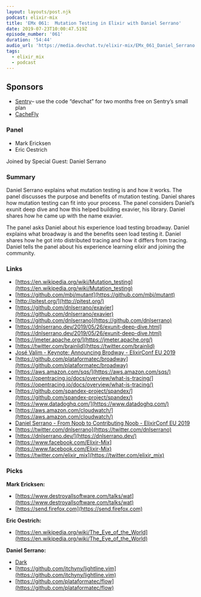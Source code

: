 ```yaml
---
layout: layouts/post.njk
podcast: elixir-mix
title: 'EMx 061:  Mutation Testing in Elixir with Daniel Serrano'
date: 2019-07-23T10:00:47.519Z
episode_number: '061'
duration: '54:44'
audio_url: 'https://media.devchat.tv/elixir-mix/EMx_061_Daniel_Serrano.mp3'
tags:
  - elixir_mix
  - podcast
---
```

## **Sponsors**



*   [Sentry](http://sentry.io/)– use the code “devchat” for two months free on Sentry’s small plan
*   [CacheFly](https://www.cachefly.com/)


### **Panel**



*   Mark Ericksen
*   Eric Oestrich

Joined by Special Guest: Daniel Serrano


### **Summary**

Daniel Serrano explains what mutation testing is and how it works. The panel discusses the purpose and benefits of mutation testing. Daniel shares how mutation testing can fit into your process. The panel considers Daniel’s exunit deep dive and how this helped building exavier, his library. Daniel shares how he came up with the name exavier. 

The panel asks Daniel about his experience load testing broadway. Daniel explains what broadway is and the benefits seen load testing it. Daniel shares how he got into distributed tracing and how it differs from tracing. Daniel tells the panel about his experience learning elixir and joining the community. 


### **Links**



*   [https://en.wikipedia.org/wiki/Mutation_testing](https://en.wikipedia.org/wiki/Mutation_testing) 
*   [https://github.com/mbj/mutant](https://github.com/mbj/mutant) 
*   [http://pitest.org/](http://pitest.org/) 
*   [https://github.com/dnlserrano/exavier](https://github.com/dnlserrano/exavier) 
*   [https://github.com/dnlserrano](https://github.com/dnlserrano) 
*   [https://dnlserrano.dev/2019/05/26/exunit-deep-dive.html](https://dnlserrano.dev/2019/05/26/exunit-deep-dive.html) 
*   [https://jmeter.apache.org/](https://jmeter.apache.org/) 
*   [https://twitter.com/brainlid](https://twitter.com/brainlid) 
*   [José Valim - Keynote: Announcing Brodway - ElixirConf EU 2019](https://www.youtube.com/watch?v=IzFmNQGzApQ) 
*   [https://github.com/plataformatec/broadway](https://github.com/plataformatec/broadway) 
*   [https://aws.amazon.com/sqs/](https://aws.amazon.com/sqs/) 
*   [https://opentracing.io/docs/overview/what-is-tracing/](https://opentracing.io/docs/overview/what-is-tracing/) 
*   [https://github.com/spandex-project/spandex/](https://github.com/spandex-project/spandex/) 
*   [https://www.datadoghq.com/](https://www.datadoghq.com/) 
*   [https://aws.amazon.com/cloudwatch/](https://aws.amazon.com/cloudwatch/) 
*   [Daniel Serrano - From Noob to Contributing Noob - ElixirConf EU 2019](https://www.youtube.com/watch?v=Q9Awmiyz1Cs) 
*   [https://twitter.com/dnlserrano](https://twitter.com/dnlserrano) 
*   [https://dnlserrano.dev/](https://dnlserrano.dev/)
*   [https://www.facebook.com/Elixir-Mix](https://www.facebook.com/Elixir-Mix)
*   [https://twitter.com/elixir_mix](https://twitter.com/elixir_mix)


### **Picks**

**Mark Ericksen:**



*   [https://www.destroyallsoftware.com/talks/wat](https://www.destroyallsoftware.com/talks/wat) 
*   [https://send.firefox.com](https://send.firefox.com) 

**Eric Oestrich:**



*   [https://en.wikipedia.org/wiki/The_Eye_of_the_World](https://en.wikipedia.org/wiki/The_Eye_of_the_World) 

**Daniel Serrano:**



*   [Dark](https://www.imdb.com/title/tt5753856/) 
*   [https://github.com/itchyny/lightline.vim](https://github.com/itchyny/lightline.vim) 
*   [https://github.com/plataformatec/flow](https://github.com/plataformatec/flow) 
